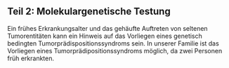 ## **Teil 2: Molekulargenetische Testung**

Ein frühes Erkrankungsalter und das gehäufte Auftreten von
seltenen Tumorentitäten kann ein Hinweis auf das Vorliegen eines genetisch
bedingten Tumorprädispositionssyndroms sein. In unserer Familie ist das
Vorliegen eines Tumorprädipositionssyndroms möglich, da zwei Personen früh
erkrankten.
